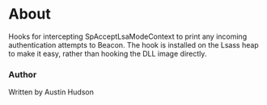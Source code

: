 # About

Hooks for intercepting SpAcceptLsaModeContext to print any incoming authentication attempts to Beacon. The hook is installed on the Lsass heap to make it easy, rather than hooking the DLL image directly.

### Author

Written by Austin Hudson
